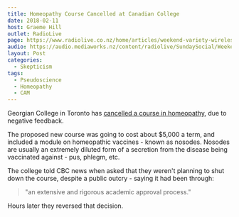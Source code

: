 ```yaml
---
title: Homeopathy Course Cancelled at Canadian College
date: 2018-02-11
host: Graeme Hill
outlet: RadioLive
page: https://www.radiolive.co.nz/home/articles/weekend-variety-wireless/2018/02/skeptical-thoughts---cannabis--the-asa-and-the-roundness-of-the-.html
audio: https://audio.mediaworks.nz/content/radiolive/SundaySocial/Weekend_Variety_Wireless_skeptics.mp3
layout: Post
categories:
  - Skepticism
tags:
  - Pseudoscience
  - Homeopathy
  - CAM
---
```


Georgian College in Toronto has [cancelled a course in homeopathy](http://www.cbc.ca/news/health/georgian-college-diploma-homeopathy-pseudoscience-1.4529339), due to negative feedback.

<!-- more -->

The proposed new course was going to cost about $5,000 a term, and included a module on homeopathic vaccines - known as nosodes. Nosodes are usually an extremely diluted form of a secretion from the disease being vaccinated against - pus, phlegm, etc.

The college told CBC news when asked that they weren't planning to shut down the course, despite a public outcry - saying it had been through:

> "an extensive and rigorous academic approval process."

Hours later they reversed that decision.
